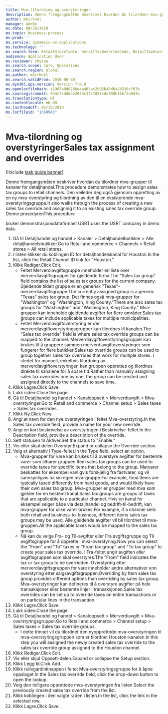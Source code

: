 ```yaml
---
title: Mva-tilordning og overstyringer
description: Denne fremgangsmåten beskriver hvordan du tilordner mva-grupper til kanaler for detaljhandel.
author: mkirknel
manager: AnnBe
ms.date: 08/29/2018
ms.topic: business-process
ms.prod: ''
ms.service: dynamics-ax-applications
ms.technology: ''
ms.search.form: RetailStoreTable, RetailTaxOverrideCode, RetailTaxOverrideGroup
audience: Application User
ms.reviewer: shylaw
ms.search.scope: Core, Operations
ms.search.region: Global
ms.author: mkirknel
ms.search.validFrom: 2016-06-30
ms.dyn365.ops.version: Version 7.0.0
ms.openlocfilehash: a1907b0d0266eaa405ac2b92b40d6a2d310cf07b
ms.sourcegitcommit: 9d4c7edd0ae2053c37c7d81cdd180b16bf3a9d3b
ms.translationtype: HT
ms.contentlocale: nb-NO
ms.lasthandoff: 05/15/2019
ms.locfileid: "1569943"
---
```

# <a name="sales-tax-assignment-and-overrides"></a><span data-ttu-id="82783-103">Mva-tilordning og overstyringer</span><span class="sxs-lookup"><span data-stu-id="82783-103">Sales tax assignment and overrides</span></span>

[!include [task guide banner](../../includes/task-guide-banner.md)]

<span data-ttu-id="82783-104">Denne fremgangsmåten beskriver hvordan du tilordner mva-grupper til kanaler for detaljhandel.</span><span class="sxs-lookup"><span data-stu-id="82783-104">This procedure demonstrates how to assign sales tax groups to retail channels.</span></span> <span data-ttu-id="82783-105">Den veileder deg også gjennom oppretting av en ny mva-overstyring og tilordning av den til en eksisterende mva-overstyringsgruppe.</span><span class="sxs-lookup"><span data-stu-id="82783-105">It also walks through the process of creating a new sales tax override and assigning it to an existing sales tax override group.</span></span> <span data-ttu-id="82783-106">Denne prosedyren</span><span class="sxs-lookup"><span data-stu-id="82783-106">This procedure</span></span>

<span data-ttu-id="82783-107">bruker demonstrasjonsdatafirmaet USRT.</span><span class="sxs-lookup"><span data-stu-id="82783-107">uses the USRT company in demo data.</span></span>

1. <span data-ttu-id="82783-108">Gå til Detaljhandel og handel > Kanaler > Detaljhandelbutikker > Alle detaljhandelsbutikker.</span><span class="sxs-lookup"><span data-stu-id="82783-108">Go to Retail and commerce > Channels > Retail stores > All retail stores.</span></span>
2. <span data-ttu-id="82783-109">I listen klikker du koblingen ID for detaljhandelskanal for Houston.</span><span class="sxs-lookup"><span data-stu-id="82783-109">In the list, click the Retail Channel ID link for "Houston."</span></span>
3. <span data-ttu-id="82783-110">Klikk Rediger.</span><span class="sxs-lookup"><span data-stu-id="82783-110">Click Edit.</span></span>
    * <span data-ttu-id="82783-111">Feltet Merverdiavgiftsgruppe inneholder en liste over merverdiavgiftsgrupper for gjeldende firma.</span><span class="sxs-lookup"><span data-stu-id="82783-111">The "Sales tax group" field contains the list of sales tax groups for the current company.</span></span> <span data-ttu-id="82783-112">Gjeldende tildelt gruppe er en generisk "Texas"-merverdiavgiftsgruppe.</span><span class="sxs-lookup"><span data-stu-id="82783-112">The currently assigned group is a generic "Texas" sales tax group.</span></span> <span data-ttu-id="82783-113">Det finnes også mva-grupper for "Washington" og "Washington, King County."</span><span class="sxs-lookup"><span data-stu-id="82783-113">There are also sales tax groups for "Washington" and "Washington, King County."</span></span> <span data-ttu-id="82783-114">Mva-grupper kan inneholde gjeldende avgifter for flere områder.</span><span class="sxs-lookup"><span data-stu-id="82783-114">Sales tax groups can include applicable taxes for multiple municipalities.</span></span>  
    * <span data-ttu-id="82783-115">Feltet Merverdiavgiftoverstyring er der merverdiavgiftoverstyringsgrupper kan tilordnes til kanalen.</span><span class="sxs-lookup"><span data-stu-id="82783-115">The "Sales tax override" field is where sales tax override groups can be mapped to the channel.</span></span> <span data-ttu-id="82783-116">Merverdiavgiftoverstyringsgrupper kan brukes til å gruppere sammen merverdiavgiftoverstyringer som fungerer for flere butikker.</span><span class="sxs-lookup"><span data-stu-id="82783-116">Sales tax override groups can be used to group together sales tax overrides that work for multiple stores.</span></span> <span data-ttu-id="82783-117">I stedet for manuell, enkeltvis tilordning av merverdiavgiftoverstyringer, kan gruppen opprettes og tilordnes direkte til kanalene for å spare tid.</span><span class="sxs-lookup"><span data-stu-id="82783-117">Rather than manually assigning sales tax overrides one by one, the group can be created and assigned directly to the channels to save time.</span></span>  
4. <span data-ttu-id="82783-118">Klikk Lagre.</span><span class="sxs-lookup"><span data-stu-id="82783-118">Click Save.</span></span>
5. <span data-ttu-id="82783-119">Lukk siden.</span><span class="sxs-lookup"><span data-stu-id="82783-119">Close the page.</span></span>
6. <span data-ttu-id="82783-120">Gå til Detaljhandel og handel > Kanaloppsett > Merverdiavgift > Mva-overstyringer.</span><span class="sxs-lookup"><span data-stu-id="82783-120">Go to Retail and commerce > Channel setup > Sales taxes > Sales tax overrides.</span></span>
7. <span data-ttu-id="82783-121">Klikk Ny.</span><span class="sxs-lookup"><span data-stu-id="82783-121">Click New.</span></span>
8. <span data-ttu-id="82783-122">Angi et navn for den nye overstyringen i feltet Mva-overstyring.</span><span class="sxs-lookup"><span data-stu-id="82783-122">In the Sales tax override field, provide a name for your new override.</span></span>
9. <span data-ttu-id="82783-123">Angi en kort beskrivelse av overstyringen i Beskrivelse-feltet.</span><span class="sxs-lookup"><span data-stu-id="82783-123">In the Description field, provide a description of the override.</span></span>
10. <span data-ttu-id="82783-124">Sett statusen til Aktiver.</span><span class="sxs-lookup"><span data-stu-id="82783-124">Set the status to "Enable."</span></span>
11. <span data-ttu-id="82783-125">Vis eller skjul delen Overstyr.</span><span class="sxs-lookup"><span data-stu-id="82783-125">Expand or collapse the Override section.</span></span>
12. <span data-ttu-id="82783-126">Velg et alternativ i Type-feltet.</span><span class="sxs-lookup"><span data-stu-id="82783-126">In the Type field, select an option.</span></span>
    * <span data-ttu-id="82783-127">Mva-grupper for vare kan brukes til å overstyre avgifter for bestemte varer som tilhører gruppen.</span><span class="sxs-lookup"><span data-stu-id="82783-127">Item sales tax groups can be used to override taxes for specific items that belong to the group.</span></span> <span data-ttu-id="82783-128">Matvarer beskattes for eksempel vanligvis forskjellig fra fastvarer, og vil sannsynligvis ha sin egen mva-gruppe.</span><span class="sxs-lookup"><span data-stu-id="82783-128">For example, food items are typically taxed differently from hard goods, and would likely have their own sales tax group.</span></span>     <span data-ttu-id="82783-129">Mva-grupper er grupper med mva som gjelder for en bestemt kanal.</span><span class="sxs-lookup"><span data-stu-id="82783-129">Sales tax groups are groups of taxes that are applicable to a particular channel.</span></span> <span data-ttu-id="82783-130">Hvis en kanal for eksempel selger både via detaljhandel og bedrift-til-bedrift, kan mva-grupper for ulike varer brukes.</span><span class="sxs-lookup"><span data-stu-id="82783-130">For example, if a channel sells both retail and business-to-business, different items sales tax groups may be used.</span></span> <span data-ttu-id="82783-131">Alle gjeldende avgifter vil bli tilordnet til mva-gruppen.</span><span class="sxs-lookup"><span data-stu-id="82783-131">All the applicable taxes would be mapped to the sales tax group.</span></span>  
    * <span data-ttu-id="82783-132">Nå kan du velge Fra- og Til-avgifter eller Fra avgiftsgruppe og Til avgiftsgruppe for å opprette i mva-overstyring.</span><span class="sxs-lookup"><span data-stu-id="82783-132">Now you can select the "From" and "To" taxes or "From tax group" and "To tax group" to create your sales tax override.</span></span>    <span data-ttu-id="82783-133">I Fra-feltet angir avgiften eller avgiftsgruppen som skal overstyres.</span><span class="sxs-lookup"><span data-stu-id="82783-133">The "From" field indicates the tax or tax group to be overridden.</span></span> <span data-ttu-id="82783-134">Overstyring etter merverdiavgiftsgruppen for vare inneholder andre alternativer enn overstyring etter salgsavgiftsgruppen.</span><span class="sxs-lookup"><span data-stu-id="82783-134">Overriding by Item sales tax group provides different options than overriding by sales tax group.</span></span>    <span data-ttu-id="82783-135">Mva-overstyringer kan defineres til å overstyre avgifter på hele transaksjoner eller bestemte linjer i transaksjonen.</span><span class="sxs-lookup"><span data-stu-id="82783-135">Sales tax overrides can be set up to override taxes on entire transactions or on particular lines in the transaction.</span></span>  
13. <span data-ttu-id="82783-136">Klikk Lagre.</span><span class="sxs-lookup"><span data-stu-id="82783-136">Click Save.</span></span>
14. <span data-ttu-id="82783-137">Lukk siden.</span><span class="sxs-lookup"><span data-stu-id="82783-137">Close the page.</span></span>
15. <span data-ttu-id="82783-138">Gå til Detaljhandel og handel > Kanaloppsett > Merverdiavgift > Mva-overstyringsgrupper.</span><span class="sxs-lookup"><span data-stu-id="82783-138">Go to Retail and commerce > Channel setup > Sales taxes > Sales tax override groups.</span></span>
    * <span data-ttu-id="82783-139">I dette trinnet vil du tilordnet den nyopprettede mva-overstyringen til mva-overstyringsgruppen som er tilordnet Houston-kanalen.</span><span class="sxs-lookup"><span data-stu-id="82783-139">In this step you will assigned the newly created sales tax override to the sales tax override group assigned to the Houston channel.</span></span>  
16. <span data-ttu-id="82783-140">Klikk Rediger.</span><span class="sxs-lookup"><span data-stu-id="82783-140">Click Edit.</span></span>
17. <span data-ttu-id="82783-141">Vis eller skjul Oppsett-delen.</span><span class="sxs-lookup"><span data-stu-id="82783-141">Expand or collapse the Setup section.</span></span>
18. <span data-ttu-id="82783-142">Klikk Legg til.</span><span class="sxs-lookup"><span data-stu-id="82783-142">Click Add.</span></span>
19. <span data-ttu-id="82783-143">Klikk rullegardinknappen i feltet Mva-overstyringsgruppe for å åpne oppslaget.</span><span class="sxs-lookup"><span data-stu-id="82783-143">In the Sales tax override field, click the drop-down button to open the lookup.</span></span>
20. <span data-ttu-id="82783-144">Velg den tidligere opprettede mva-overstyringen fra listen.</span><span class="sxs-lookup"><span data-stu-id="82783-144">Select the previously created sales tax override from the list.</span></span>
21. <span data-ttu-id="82783-145">Klikk koblingen i den valgte raden i listen.</span><span class="sxs-lookup"><span data-stu-id="82783-145">In the list, click the link in the selected row.</span></span>
22. <span data-ttu-id="82783-146">Klikk Lagre.</span><span class="sxs-lookup"><span data-stu-id="82783-146">Click Save.</span></span>

